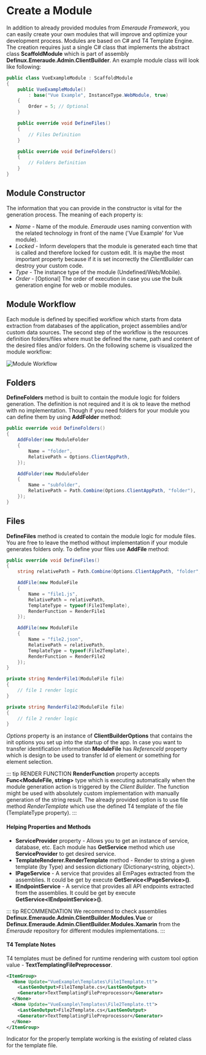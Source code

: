 # Create a Module

In addition to already provided modules from *Emeraude Framework*, you can easily create your own modules that will improve 
and optimize your development process. Modules are based on C# and T4 Template Engine. The creation requires just a 
single C# class that implements the abstract class **ScaffoldModule** which is part of assembly **Definux.Emeraude.Admin.ClientBuilder**.
An example module class will look like following:
```cs
public class VueExampleModule : ScaffoldModule
{
    public VueExampleModule()
        : base("Vue Example", InstanceType.WebModule, true)
    {
        Order = 5; // Optional
    }

    public override void DefineFiles()
    {
        // Files Definition
    }

    public override void DefineFolders()
    {
        // Folders Definition
    }
}
```

## Module Constructor
The information that you can provide in the constructor is vital for the generation process.
The meaning of each property is:
- *Name* - Name of the module. *Emeraude* uses naming convention with the related technology in front of the name ('Vue Example' for Vue module).
- *Locked* - Inform developers that the module is generated each time that is called and therefore locked for custom edit. 
It is maybe the most important property because if it is set incorrectly the *ClientBuilder* can destroy your custom code.
- *Type* - The instance type of the module (Undefined/Web/Mobile).
- *Order* - [Optional] The order of execution in case you use the bulk generation engine for web or mobile modules.

## Module Workflow
Each module is defined by specified workflow which starts from data extraction from databases of the application, 
project assemblies and/or custom data sources.
The second step of the workflow is the resources definition folders/files where must be defined the name, path and content 
of the desired files and/or folders. On the following scheme is visualized the module workflow:

![Module Workflow](/assets/images/client_builder_module.png)


## Folders
**DefineFolders** method is built to contain the module logic for folders generation. The definition is not required and it 
is ok to leave the method with no implementation. Though if you need folders for your module you can define them by using 
**AddFolder** method:
```cs
public override void DefineFolders()
{
    AddFolder(new ModuleFolder
    {
        Name = "folder",
        RelativePath = Options.ClientAppPath,
    });

    AddFolder(new ModuleFolder
    {
        Name = "subfolder",
        RelativePath = Path.Combine(Options.ClientAppPath, "folder"),
    });
}
```


## Files
**DefineFiles** method is created to contain the module logic for module files. You are free to leave the method without
implementation if your module generates folders only. To define your files use **AddFile** method:
```cs
public override void DefineFiles()
{
    string relativePath = Path.Combine(Options.ClientAppPath, "folder", "subfolder");

    AddFile(new ModuleFile
    {
        Name = "file1.js",
        RelativePath = relativePath,
        TemplateType = typeof(File1Template),
        RenderFunction = RenderFile1
    });

    AddFile(new ModuleFile
    {
        Name = "file2.json",
        RelativePath = relativePath,
        TemplateType = typeof(File2Template),
        RenderFunction = RenderFile2
    });
}

private string RenderFile1(ModuleFile file)
{
    // file 1 render logic
}

private string RenderFile2(ModuleFile file)
{
    // file 2 render logic
}
```
*Options* property is an instance of **ClientBuilderOptions** that contains the init options you set up into the startup of the app.
In case you want to transfer identification information **ModuleFile** has *ReferenceId* property which is design to be used 
to transfer Id of element or something for element selection.

::: tip RENDER FUNCTION
**RenderFunction** property accepts **Func<ModuleFile, string>** type which is executing automatically when the module generation 
action is triggered by the *Client Builder*. The function might be used with absolutely custom implementation with manually 
generation of the string result. The already provided option is to use file method *RenderTemplate* which use the defined
T4 template of the file (TemplateType property).
:::

#### Helping Properties and Methods
- **ServiceProvider** property - Allows you to get an instance of service, database, etc. Each module has **GetService** method which use 
**ServiceProvider** to get desired service.
- **TemplateRenderer.RenderTemplate** method - Render to string a given template (by Type) and session dictionary (Dictionary<string, object>).
- **IPageService** - A service that provides all EmPages extracted from the assemblies. It could be get by execute **GetService\<IPageService>()**.
- **IEndpointService** - A service that provides all API endpoints extracted from the assemblies. It could be get by execute **GetService\<IEndpointService>()**.

::: tip RECOMMENDATION
We recommend to check assemblies **Definux.Emeraude.Admin.ClientBuilder.Modules.Vue** or **Definux.Emeraude.Admin.ClientBuilder.Modules.Xamarin**
from the *Emeraude* repository for different modules implementations.
:::

#### T4 Template Notes
T4 templates must be defined for runtime rendering with custom tool option value - **TextTemplatingFilePreprocessor**.
```xml
<ItemGroup>
  <None Update="VueExample\Templates\File1Template.tt">
    <LastGenOutput>File1Template.cs</LastGenOutput>
    <Generator>TextTemplatingFilePreprocessor</Generator>
  </None>
  <None Update="VueExample\Templates\File2Template.tt">
    <LastGenOutput>File2Template.cs</LastGenOutput>
    <Generator>TextTemplatingFilePreprocessor</Generator>
  </None>
</ItemGroup>
```
Indicator for the properly template working is the existing of related class for the template file.